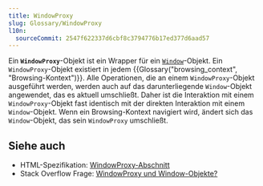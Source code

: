 ```yaml
---
title: WindowProxy
slug: Glossary/WindowProxy
l10n:
  sourceCommit: 2547f622337d6cbf8c3794776b17ed377d6aad57
---
```


Ein **`WindowProxy`**-Objekt ist ein Wrapper für ein [`Window`](/de/docs/Web/API/Window)-Objekt. Ein `WindowProxy`-Objekt existiert in jedem {{Glossary("browsing_context", "Browsing-Kontext")}}. Alle Operationen, die an einem `WindowProxy`-Objekt ausgeführt werden, werden auch auf das darunterliegende `Window`-Objekt angewendet, das es aktuell umschließt. Daher ist die Interaktion mit einem `WindowProxy`-Objekt fast identisch mit der direkten Interaktion mit einem `Window`-Objekt. Wenn ein Browsing-Kontext navigiert wird, ändert sich das `Window`-Objekt, das sein `WindowProxy` umschließt.

## Siehe auch

- HTML-Spezifikation: [WindowProxy-Abschnitt](https://html.spec.whatwg.org/multipage/window-object.html#the-windowproxy-exotic-object)
- Stack Overflow Frage: [WindowProxy und Window-Objekte?](https://stackoverflow.com/questions/16092835/windowproxy-and-window-objects)
